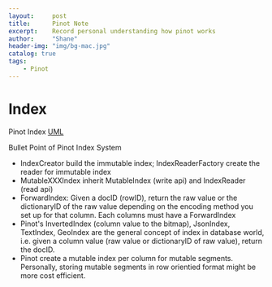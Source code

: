 ```yaml
---
layout:     post
title:      Pinot Note
excerpt:    Record personal understanding how pinot works
author:     "Shane"
header-img: "img/bg-mac.jpg"
catalog: true
tags:
    - Pinot
---
```


# Index

Pinot Index [UML](https://www.planttext.com/?text=fLTBRzj64BxlhnYa5mcmsCXjBx9X99PX942C15QX7eh2M953YJ39PNUNifNG_xsp3qfyIMhHayLvFxwP7NzGcajTPYbBSeqovY72vpp2rzzt1S8FziROuJEuSRovHAw5PBdG22A7DCcVPn0QAZR58_6IrpgFo2EKzpmanTrPpR8WlOTIyrMAbZoiqGtQEN6oCbblD8YunScuV4O9UxKhbcH52lYgCOyKw0qoLM2On4a8qgaG0up1fhDx8L-uZ1gMgLHWDUwIK7-Er2W8nfwov6c9Qh6i7fQMIYKDKwuKBBcytMcSRyhykMzn-Qkr-HGQjfh1Di4NaqwMyGA-9HJI7TVyjenZ2XB0ASq5nVYgVNtyrwZXSowoGg9I6BKLVafDkLOKgVCQORYNT3vcS9T83BK9sNjzOsTJ25ACzSqnjqUwEb3UYMtdf6gXwRpxILcGJfzr13aUdhO4JUyki0PbjC1rXhbs9I6LmD4lm7UOhvIMP0tkCEPbgl-loNFA7K3KSTZwcXOOvFXGPhDt_ytvEwQHfeGq84Ez4T6CITIbp0VYe411uTfz1MlKbaaDCD1tKUq7oY6otvnwITIbkwucanDYRA21LiNhjmJWEZYtZvZBoiy_5OvsHEPM4IqEiuk6LaAtWBRXdQv0fnxK85S3h_n5X3ozN-njT1RP4Qd6xCw0fYn67MxScbYvETs3SIxICijj20SdFeGaNwTud_XzssKRnZUKRLvlQpX_jAo-94fV7xBVhuoR6fFxf0ODKnvcI-_BhbpcR2X-3uyXCvtrifrMbt32nj4ITCpymevrGf2LmHhtqE4S7cbxJpgWrx16SpiOqsKBIeWfRg9h0RpkUmEUpRVKzef7qMZBqmk8x8D5VqNuEHeVEAfcgJtlRS1YSoxRxzfYEI3YSKBiZrBotOBIGqF9CAD47tZEr_PXSPQyWQzn_0bvSTlI6aBS0MHEtu-TbInwJsQO2eMZyOzSYEAj1qmlPYe1dDnHMJ22M8hCd0cm4bgBZ8auLgYR4jG0mzUYO47W-LEemFswh8WO11KtUHYo_V4U6Zl5fqwTVMWMvLyFcw_18RzQCl24VguzPsmZqWXMEq1kTabd3Fs2D8XJzYJXhwFtmM_h2zgPVuyPfrJi-Y6KHfZHPoEx8KoOPxrrx0qA6Qc1b_masYODqosadaJMH9p4CEltPd9EnIFHo9roFM3QpBx7OcSFcOEGYlkpaC3Jb9R8m4NiJtM3cCx4Zrb_qiSzPBJkVT_tpdDunQHuQKv0ahk50KAQ8-3i1LsR7w2v1hQawlTgwUlzA5wwcSAJ3UmFcMYxJ8xAzZ3LSNBildIMwRvipQGxrGVkvAVwbav4FZyc4z7ipZSypp6TsUVCVx0dKUgYr3Duf6QBx6COaYKZOFQnxPRRHQPTvm9cPaCij2n3kj-eNngCE5s8M-F8nw_i42GvHKql8j34omILkUmcbKg-uxGofDtKVbow3xlNsZdehBY2JRbsqKnkcjo0O3uoZmrOdzFA_h56zhIPNvbJebRkPrvx9ehzbU-hO_JeEkN6YVbTcKm_sHMXPd-EfefESGFA2_XgJOrDkPoZ8CZ-iYfKgcIRH2LFRSWACh6jTtuZ-0QWZo9BJCxtuWFPCVzv_mC0)

Bullet Point of Pinot Index System 
- IndexCreator build the immutable index; IndexReaderFactory create the reader for immutable index
- MutableXXXIndex inherit MutableIndex (write api) and IndexReader (read api)
- ForwardIndex: Given a docID (rowID), return the raw value or the dictionaryID of the raw value depending on the encoding method you set up for that column. Each columns must have a ForwardIndex
- Pinot's InvertedIndex (column value to the bitmap), JsonIndex, TextIndex, GeoIndex are the general concept of index in database world, i.e. given a column value (raw value or dictionaryID of raw value), return the docID.
- Pinot create a mutable index per column for mutable segments. Personally, storing mutable segments in row orientied format might be more cost efficient.
